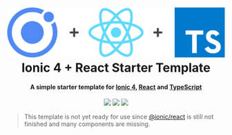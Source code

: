 <h1 align="center">
  <br>
 <img src="readme/header.png" alt="header" width="600"></a>
  <br>
  Ionic 4 + React Starter Template
  <br>
</h1>

<h4 align="center">
A simple starter template for <a href="https://ionicframework.com/">Ionic 4</a>, <a href="https://reactjs.org/">React</a> and <a href="https://www.typescriptlang.org/">TypeScript</a></h4>

<p align="center">
  <a href="https://david-dm.org/yandeu/ionic-react-typescript-starter" title="dependencies status"><img src="https://david-dm.org/yandeu/ionic-react-typescript-starter/status.svg"/></a>
  <a href="https://david-dm.org/yandeu/ionic-react-typescript-starter?type=dev" title="devDependencies status"><img src="https://david-dm.org/yandeu/ionic-react-typescript-starter/dev-status.svg"/></a>
  <a href="https://opensource.org/licenses/MIT" title="License: MIT" ><img src="https://img.shields.io/badge/License-MIT-greenbright.svg"></a>
</p>

> This template is not yet ready for use since [@ionic/react](https://www.npmjs.com/package/@ionic/react) is still not finished and many components are missing.

